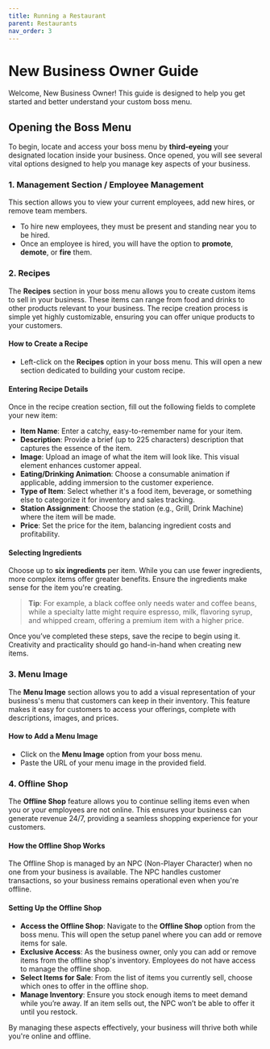 ```yaml
---
title: Running a Restaurant
parent: Restaurants
nav_order: 3
---
```


# New Business Owner Guide

Welcome, New Business Owner! This guide is designed to help you get started and better understand your custom boss menu.

## Opening the Boss Menu

To begin, locate and access your boss menu by **third-eyeing** your designated location inside your business. Once opened, you will see several vital options designed to help you manage key aspects of your business.

### 1. Management Section / Employee Management

This section allows you to view your current employees, add new hires, or remove team members.

- To hire new employees, they must be present and standing near you to be hired.
- Once an employee is hired, you will have the option to **promote**, **demote**, or **fire** them.

### 2. Recipes

The **Recipes** section in your boss menu allows you to create custom items to sell in your business. These items can range from food and drinks to other products relevant to your business. The recipe creation process is simple yet highly customizable, ensuring you can offer unique products to your customers.

#### How to Create a Recipe

- Left-click on the **Recipes** option in your boss menu. This will open a new section dedicated to building your custom recipe.

#### Entering Recipe Details

Once in the recipe creation section, fill out the following fields to complete your new item:

- **Item Name**: Enter a catchy, easy-to-remember name for your item.
- **Description**: Provide a brief (up to 225 characters) description that captures the essence of the item.
- **Image**: Upload an image of what the item will look like. This visual element enhances customer appeal.
- **Eating/Drinking Animation**: Choose a consumable animation if applicable, adding immersion to the customer experience.
- **Type of Item**: Select whether it's a food item, beverage, or something else to categorize it for inventory and sales tracking.
- **Station Assignment**: Choose the station (e.g., Grill, Drink Machine) where the item will be made.
- **Price**: Set the price for the item, balancing ingredient costs and profitability.

#### Selecting Ingredients

Choose up to **six ingredients** per item. While you can use fewer ingredients, more complex items offer greater benefits. Ensure the ingredients make sense for the item you're creating.

> **Tip**: For example, a black coffee only needs water and coffee beans, while a specialty latte might require espresso, milk, flavoring syrup, and whipped cream, offering a premium item with a higher price.

Once you’ve completed these steps, save the recipe to begin using it. Creativity and practicality should go hand-in-hand when creating new items.

### 3. Menu Image

The **Menu Image** section allows you to add a visual representation of your business's menu that customers can keep in their inventory. This feature makes it easy for customers to access your offerings, complete with descriptions, images, and prices.

#### How to Add a Menu Image

- Click on the **Menu Image** option from your boss menu.
- Paste the URL of your menu image in the provided field.

### 4. Offline Shop

The **Offline Shop** feature allows you to continue selling items even when you or your employees are not online. This ensures your business can generate revenue 24/7, providing a seamless shopping experience for your customers.

#### How the Offline Shop Works

The Offline Shop is managed by an NPC (Non-Player Character) when no one from your business is available. The NPC handles customer transactions, so your business remains operational even when you're offline.

#### Setting Up the Offline Shop

- **Access the Offline Shop**: Navigate to the **Offline Shop** option from the boss menu. This will open the setup panel where you can add or remove items for sale.
- **Exclusive Access**: As the business owner, only you can add or remove items from the offline shop's inventory. Employees do not have access to manage the offline shop.
- **Select Items for Sale**: From the list of items you currently sell, choose which ones to offer in the offline shop.
- **Manage Inventory**: Ensure you stock enough items to meet demand while you’re away. If an item sells out, the NPC won’t be able to offer it until you restock.

By managing these aspects effectively, your business will thrive both while you're online and offline.

